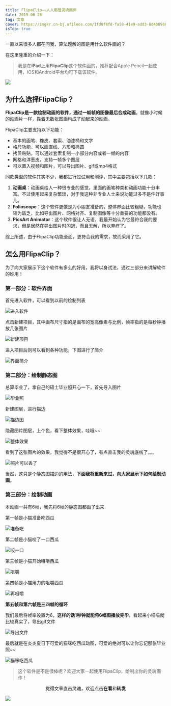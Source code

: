```yaml
---
title: FlipaClip——人人都是灵魂画师
date: 2019-06-26
tag: 文章
cover: https://imgkr.cn-bj.ufileos.com/1fd0f8fd-fa58-41e9-add3-8d4b89860fe0.gif
isTop: true
---
```


一直以来很多人都在问我，算法题解的图是用什么软件画的？

在这里隆重的介绍一下：

> 我是在**iPad**上用**FlipaClip**这个软件画的，推荐配合Apple Pencil一起使用，IOS和Android平台均可下载该软件。

![](https://imgkr.cn-bj.ufileos.com/5db2887e-ca2e-4bc9-a693-c6c02e7f7858.jpeg)

## 为什么选择FlipaClip？

**FlipaClip是一款绘制动画的软件，通过一帧帧的图像最后合成动画**。就像小时候的动画片一样，靠着无数张图画构成了动起来的动画。

FlipaClip主要支持以下功能：
- 基本的画笔、橡皮、套索、油漆桶和文字
- 格尺功能，可以画直线、方形和椭圆
- 拷贝粘贴，可以通过套索复制一小部分内容或者一帧的内容
- 网格和洋葱皮，支持一帧多个图层
- 可以置入视频和图片，可以导出图片、gif或mp4格式

同款类型的软件其实不少，我都进行过试用和测评，其中主要包括以下几款：

1. **动画桌**：动画桌给人一种很专业的感觉，里面的画笔种类和动画功能十分丰富。不过使用起来复杂繁琐，对于我这种非专业人士来说功能过多不是件好事儿。
2. **Folioscope**：这个软件更像是为小朋友准备的，整体界面比较粗糙，功能也较为匮乏，比如导出图片、网格对齐、复制图像等十分重要的功能都没有。
3. **PicsArt Animator**：这个软件很让人无语，我最开始认为它最符合我的要求，但是居然在导出图片时闪退，而且无解，所以弃疗了。

综上所述，由于FlipaClip功能全面，更符合我的需求，故而采用了它。

## 怎么用FlipaClip？

为了向大家展示下这个软件有多么的好用，我将以身试法，通过三部分来讲解软件的妙用！

### 第一部分：软件界面

首先进入软件，可以看到以前的绘制列表

![进入软件](https://imgkr.cn-bj.ufileos.com/f115bc02-ae33-49c1-baf4-9e6867c8b1fa.PNG)

点击新建项目，其中画布尺寸指的是画布的宽高像素与比例，帧率指的是每秒钟播放几张图片

![新建项目](https://imgkr.cn-bj.ufileos.com/989fe847-59a4-4460-a81e-bba01960a56c.PNG)

进入项目后则可以看到各种功能，下图进行了简介

![界面简介](https://imgkr.cn-bj.ufileos.com/56b4303b-6fe8-4696-bcf5-fd789a631002.jpeg)

### 第二部分：绘制静态图

总算毕业了，拿自己的硕士毕业照开心一下，首先导入图片

![毕业照](https://imgkr.cn-bj.ufileos.com/0bdbdd68-f6d5-4a22-b5db-a02f7bff0791.PNG)

新建图层，进行描边

![描边图](https://imgkr.cn-bj.ufileos.com/ec977234-2e45-4664-9a91-678a77bd73a8.PNG)

隐藏图片图层，上个色，看下整体效果，哇哦~~

![整体效果](https://imgkr.cn-bj.ufileos.com/8877416a-126c-41c2-9bae-4b0cbf4ac344.PNG)

看到了这张图片的效果，我觉得不是很开心了，有点直击我的灵魂底线了。。。

![照片可以丢了](https://imgkr.cn-bj.ufileos.com/82e80dfe-5554-4e30-b1ca-83ac605ed191.jpeg)

当然，这只是个静态图描边的用法，**下面我将重新来过，向大家展示下如何绘制动画**。


### 第三部分：绘制动画

本动画一共有6帧，我先将6帧的静态图都画了出来

第一帧是小猫准备吃西瓜

![准备吃](https://imgkr.cn-bj.ufileos.com/8822a70d-10c3-4622-a6a2-6772475fcee7.PNG)

第二帧是小猫咬了一口西瓜

![咬一口](https://imgkr.cn-bj.ufileos.com/01239f46-856b-4717-8295-4a2010b93c5f.PNG)

第三帧是小猫开始咀嚼西瓜

![咀嚼](https://imgkr.cn-bj.ufileos.com/a5dcefd0-43a3-4c2e-be48-79984cc84c83.PNG)

第四帧是小猫用力的咀嚼西瓜

![再咀嚼](https://imgkr.cn-bj.ufileos.com/1ea67fe2-a5fa-470a-9659-da358463531e.PNG)

**第五帧和第六帧是三四帧的循环**

我们最后将帧率设置为6，**这样的话1秒钟就能将6幅图播放完毕**，看起来小喵喵就比较真实了，导出gif文件

![导出文件](https://imgkr.cn-bj.ufileos.com/6f6c8216-aa6e-4351-84b9-ed440c542fdd.PNG)

最后就是在炎炎夏日下可爱的猫咪吃西瓜动图，可爱的绝对可以让你忘记那张毕业照~~

![猫咪吃西瓜](https://imgkr.cn-bj.ufileos.com/1fd0f8fd-fa58-41e9-add3-8d4b89860fe0.gif)

> 这个软件是不是很棒呢？欢迎大家一起使用FlipaClip，绘制出你的灵魂画作！

<span style="display:block;text-align:center;">觉得文章直击灵魂，欢迎点击<strong>在看</strong>和<strong>转发</strong></span>

![](https://imgkr.cn-bj.ufileos.com/f3e6917b-991c-4ef5-a29a-bb5d9af1273a.gif)